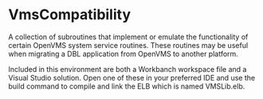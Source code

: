 
# VmsCompatibility

A collection of subroutines that implement or emulate the functionality of
certain OpenVMS system service routines. These routines may be useful when
migrating a DBL application from OpenVMS to another platform.

Included in this environment are both a Workbanch workspace file and a
Visual Studio solution. Open one of these in your preferred IDE and use the
build command to compile and link the ELB which is named VMSLib.elb.
